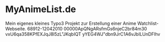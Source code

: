 MyAnimeList.de
==============

Mein eigenes kleines Typo3 Projekt zur Erstellung einer Anime Watchlist-Webseite.
68912-12042010
00000ApQNgARsfmGs6njeC2br84m30
vxU6qa358KPfEXJqJ8l5zL"JKqbIQT
yYEG4WJ"dbn9JrC1A6vJbILUnDFlhv

